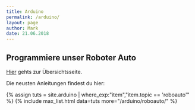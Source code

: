 ```yaml
---
title: Arduino
permalink: /arduino/
layout: page
author: Mark
date: 21.06.2018
---
```


## Programmiere unser Roboter Auto

[Hier](/arduino/roboauto/) gehts zur Übersichtsseite.

Die neusten Anleitungen findest du hier:

{% assign tuts = site.arduino | where_exp:"item","item.topic == 'roboauto'" %}
{% include max_list.html data=tuts  more="/arduino/roboauto/" %}